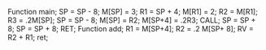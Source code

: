 Function main;
SP = SP - 8;
M[SP] = 3;
R1 = SP + 4;
M[R1] = 2;
R2 = M[R1];
R3 = .2M[SP];
SP = SP - 8;
M[SP] = R2;
M[SP+4] = .2R3;
CALL<add>;
SP = SP + 8;
SP = SP + 8;
RET;
Function add;
R1 = M[SP+4];
R2 = .2 M[SP+ 8];
RV = R2 + R1;
ret;
